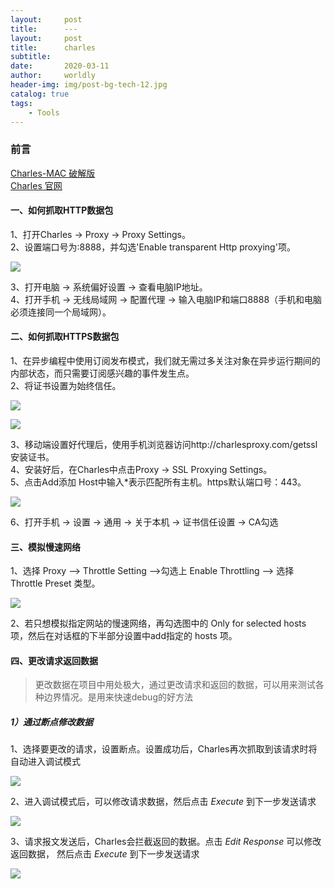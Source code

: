 ```yaml
---
layout:     post
title:      ---
layout:     post
title:      charles
subtitle:   
date:       2020-03-11
author:     worldly
header-img: img/post-bg-tech-12.jpg
catalog: true
tags:
    - Tools
---
```


### 前言
[Charles-MAC 破解版](https://xclient.info/s/charles.html?t=edb1714b0aab772f92709b2f6a5a4e936a1d98a3)  
[Charles 官网](https://www.charlesproxy.com/)

#### 一、如何抓取HTTP数据包
1、打开Charles -> Proxy -> Proxy Settings。<br/>
2、设置端口号为:8888，并勾选'Enable transparent Http proxying'项。<br/>

![](https://lmwx.fenzhitech.com/res/6412106ef786da08f40cd4acffaf1fe8.png)

3、打开电脑 -> 系统偏好设置 -> 查看电脑IP地址。<br/>
4、打开手机 -> 无线局域网 -> 配置代理 -> 输入电脑IP和端口8888（手机和电脑必须连接同一个局域网）。

#### 二、如何抓取HTTPS数据包
1、在异步编程中使用订阅发布模式，我们就无需过多关注对象在异步运行期间的内部状态，而只需要订阅感兴趣的事件发生点。<br/>
2、将证书设置为始终信任。<br/>

![](https://lmwx.fenzhitech.com/res/50ca22cce8d2e014df306de0decc2701.png)

![](https://lmwx.fenzhitech.com/res/3619c340eaee72628357348a86790f05.png)

3、移动端设置好代理后，使用手机浏览器访问http://charlesproxy.com/getssl安装证书。<br/>
4、安装好后，在Charles中点击Proxy -> SSL Proxying Settings。<br/>
5、点击Add添加 Host中输入*表示匹配所有主机。https默认端口号：443。<br/>

![](https://lmwx.fenzhitech.com/res/e30a1f555713bf5fa2f998c31768ea37.png)

6、打开手机 -> 设置 -> 通用 -> 关于本机 -> 证书信任设置 -> CA勾选

#### 三、模拟慢速网络
1、选择 Proxy –> Throttle Setting –>勾选上 Enable Throttling –> 选择Throttle Preset 类型。<br/>

![](https://lmwx.fenzhitech.com/res/50ca22cce8d2e014df306de0decc2701.png)

2、若只想模拟指定网站的慢速网络，再勾选图中的 Only for selected hosts 项，然后在对话框的下半部分设置中add指定的 hosts 项。<br/>

#### 四、更改请求返回数据
> 更改数据在项目中用处极大，通过更改请求和返回的数据，可以用来测试各种边界情况。是用来快速debug的好方法

##### 1）通过断点修改数据

1、选择要更改的请求，设置断点。设置成功后，Charles再次抓取到该请求时将自动进入调试模式

![](https://lmwx.fenzhitech.com/res/1d62f731d628f608e5d3e6802ca55cc6.png)

2、进入调试模式后，可以修改请求数据，然后点击 *Execute* 到下一步发送请求

![](https://lmwx.fenzhitech.com/res/10a1184db09bc4faac702fd66d54d0ad.png)

3、请求报文发送后，Charles会拦截返回的数据。点击 *Edit Response* 可以修改返回数据， 然后点击 *Execute* 到下一步发送请求

![](https://lmwx.fenzhitech.com/res/0109bf91b88bfc91f48664d4130bc159.png)
